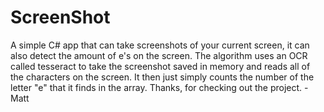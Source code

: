 # ScreenShot
A simple C# app that can take screenshots of your current screen, it can also detect the amount of e's on the screen.
The algorithm uses an OCR called tesseract to take the screenshot saved in memory and reads all of the characters on the screen. It then just simply counts the number of
the letter "e" that it finds in the array.
Thanks, for checking out the project.
-Matt
